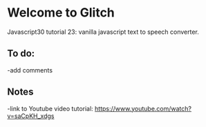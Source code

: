 Welcome to Glitch
=================

Javascript30 tutorial 23: vanilla javascript text to speech converter.

To do:
------------
-add comments


Notes
------------
-link to Youtube video tutorial:
https://www.youtube.com/watch?v=saCpKH_xdgs